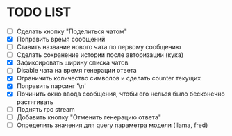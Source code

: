 # TODO LIST
- [ ] Сделать кнопку "Поделиться чатом"
- [X] Поправить время сообщений
- [ ] Ставить название нового чата по первому сообщению
- [ ] Сделать сохранение истории после авторизации (кука)
- [X] Зафиксировать ширину списка чатов
- [ ] Disable чата на время генерации ответа
- [X] Ограничить количество символов и сделать counter текущих
- [X] Поправить парсинг '\n'
- [X] Починить окно ввода сообщения, чтобы его нельзя было бесконечно растягивать
- [ ] Поднять rpc stream
- [ ] Добавить кнопку "Отменить генерацию ответа"
- [ ] Определить значения для query параметра модели (llama, fred)
